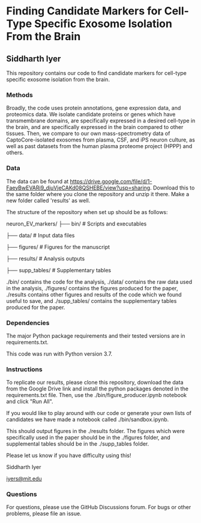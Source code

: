 # Finding Candidate Markers for Cell-Type Specific Exosome Isolation From the Brain

## Siddharth Iyer

This repository contains our code to find candidate markers for cell-type specific exosome isolation from the brain. 

### Methods

Broadly, the code uses protein annotations, gene expression data, and proteomics data. We isolate candidate proteins or genes which have transmembrane domains, are specifically expressed in a desired cell-type in the brain, and are specifically expressed in the brain compared to other tissues. Then, we compare to our own mass-spectrometry data of CaptoCore-isolated exosomes from plasma, CSF, and iPS neuron culture, as well as past datasets from the human plasma proteome project (HPPP) and others.

### Data

The data can be found at https://drive.google.com/file/d/1-FaeyBwEVARi9_djuVjeCAKd08QSHEBE/view?usp=sharing. Download this to the same folder where you clone the repository and unzip it there.
Make a new folder called 'results' as well. 

The structure of the repository when set up should be as follows:

neuron_EV_markers/
├── bin/           # Scripts and executables

├── data/          # Input data files

├── figures/       # Figures for the manuscript

├── results/       # Analysis outputs

├── supp_tables/   # Supplementary tables

./bin/ contains the code for the analysis, ./data/ contains the raw data used in the analysis, ./figures/ contains the figures produced for the paper, ./results contains other figures and results of the code which we found useful to save, and ./supp_tables/ contains the supplementary tables produced for the paper.

### Dependencies

The major Python package requirements and their tested versions are in requirements.txt.

This code was run with Python version 3.7.

### Instructions

To replicate our results, please clone this repository, download the data from the Google Drive link and install the python packages denoted in the requirements.txt file. Then, use the ./bin/figure_producer.ipynb notebook and click "Run All".

If you would like to play around with our code or generate your own lists of candidates we have made a notebook called ./bin/sandbox.ipynb. 

This should output figures in the ./results folder. The figures which were specifically used in the paper should be in the ./figures folder, and supplemental tables should be in the ./supp_tables folder. 

Please let us know if you have difficulty using this!

Siddharth Iyer

iyers@mit.edu

### Questions

For questions, please use the GitHub Discussions forum. For bugs or other problems, please file an issue.
